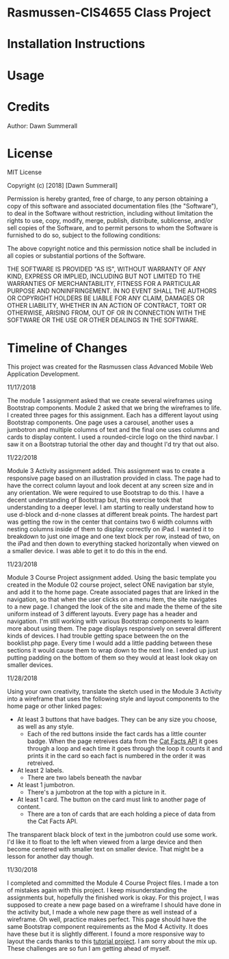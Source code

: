 # Rasmussen-CIS4655 Class Project

# Installation Instructions

# Usage

# Credits

Author: Dawn Summerall

# License

MIT License

Copyright (c) [2018] [Dawn Summerall]

Permission is hereby granted, free of charge, to any person obtaining a copy of this software and associated documentation files (the "Software"), to deal in the Software without restriction, including without limitation the rights to use, copy, modify, merge, publish, distribute, sublicense, and/or sell copies of the Software, and to permit persons to whom the Software is furnished to do so, subject to the following conditions:

The above copyright notice and this permission notice shall be included in all copies or substantial portions of the Software.

THE SOFTWARE IS PROVIDED "AS IS", WITHOUT WARRANTY OF ANY KIND, EXPRESS OR IMPLIED, INCLUDING BUT NOT LIMITED TO THE WARRANTIES OF MERCHANTABILITY, FITNESS FOR A PARTICULAR PURPOSE AND NONINFRINGEMENT. IN NO EVENT SHALL THE AUTHORS OR COPYRIGHT HOLDERS BE LIABLE FOR ANY CLAIM, DAMAGES OR OTHER LIABILITY, WHETHER IN AN ACTION OF CONTRACT, TORT OR OTHERWISE, ARISING FROM, OUT OF OR IN CONNECTION WITH THE SOFTWARE OR THE USE OR OTHER DEALINGS IN THE SOFTWARE.

# Timeline of Changes

This project was created for the Rasmussen class Advanced Mobile Web Application Development.

11/17/2018

The module 1 assignment asked that we create several wireframes using Bootstrap components. Module 2 asked that we bring the wireframes to life. I created three pages for this assignment. Each has a different layout using Bootstrap components. One page uses a carousel, another uses a jumbotron and multiple columns of text and the final one uses columns and cards to display content. I used a rounded-circle logo on the third navbar. I saw it on a Bootstrap tutorial the other day and thought I'd try that out also.

11/22/2018

Module 3 Activity assignment added. This assignment was to create a responsive page based on an illustration provided in class. The page had to have the correct column layout and look decent at any screen size and in any orientation. We were required to use Bootstrap to do this. I have a decent understanding of Bootstrap but, this exercise took that understanding to a deeper level. I am starting to really understand how to use d-block and d-none classes at different break points. The hardest part was getting the row in the center that contains two 6 width columns with nesting columns inside of them to display correctly on iPad. I wanted it to breakdown to just one image and one text block per row, instead of two, on the iPad and then down to everything stacked horizontally when viewed on a smaller device.  I was able to get it to do this in the end.

11/23/2018

Module 3 Course Project assignment added. Using the basic template you created in the Module 02 course project, select ONE navigation bar style, and add it to the home page. Create associated pages that are linked in the navigation, so that when the user clicks on a menu item, the site navigates to a new page. I changed the look of the site and made the theme of the site uniform instead of 3 different layouts. Every page has a header and navigation. I'm still working with various Bootstrap components to learn more about using them. The page displays responsively on several different kinds of devices. I had trouble getting space between the <divs> on the booklist.php page. Every time I would add a little padding between these sections it would cause them to wrap down to the next line. I ended up just putting padding on the bottom of them so they would at least look okay on smaller devices.

 11/28/2018

Using your own creativity, translate the sketch used in the Module 3 Activity into a wireframe that uses the following style and layout components to the home page or other linked pages:

* At least 3 buttons that have badges. They can be any size you choose, as well as any style.
  * Each of the red buttons inside the fact cards has a little counter badge. When the page retreives data from the [Cat Facts API](https://github.com/alexwohlbruck/cat-facts) it goes through a loop and each time it goes through the loop it counts it and prints it in the card so each fact is numbered in the order it was retreived.
* At least 2 labels.
  * There are two labels beneath the navbar
* At least 1 jumbotron.
  * There's a jumbotron at the top with a picture in it.
* At least 1 card. The button on the card must link to another page of content.
  * There are a ton of cards that are each holding a piece of data from the Cat Facts API.

The transparent black block of text in the jumbotron could use some work. I'd like it to float to the left when viewed from a large device and then become centered with smaller text on smaller device. That might be a lesson for another day though.

11/30/2018

I completed and committed the Module 4 Course Project files. I made a ton of mistakes again with this project. I keep misunderstanding the assignments but, hopefully the finished work is okay. For this project, I was supposed to create a new page based on a wireframe I should have done in the activity but, I made a whole new page there as well instead of a wireframe. Oh well, practice makes perfect. This page should have the same Bootstrap component requirements as the Mod 4 Activity. It does have these but it is slightly different. I found a more responsive way to layout the cards thanks to this [tutorial project](https://codepen.io/smashtheshell/pen/qRRdvb). I am sorry about the mix up. These challenges are so fun I am getting ahead of myself.
